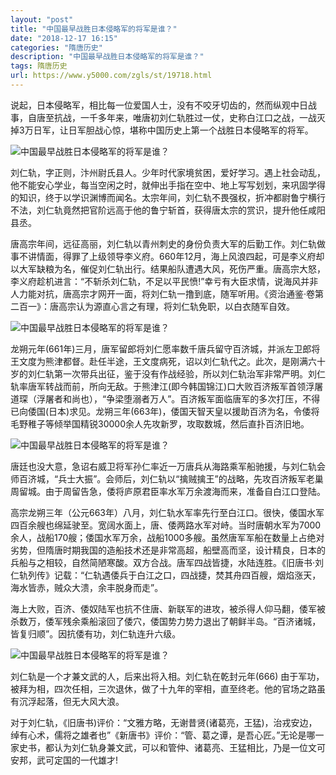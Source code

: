 ```yaml
---
layout: "post"
title: "中国最早战胜日本侵略军的将军是谁？"
date: "2018-12-17 16:15"
categories: "隋唐历史"
description: "中国最早战胜日本侵略军的将军是谁？"
tags: 隋唐历史
url: https://www.y5000.com/zgls/st/19718.html
---
```






说起，日本侵略军，相比每一位爱国人士，没有不咬牙切齿的，然而纵观中日战事，自唐至抗战，一千多年来，唯唐初刘仁轨胜过一仗，史称白江口之战，一战灭掉3万日军，让日军胆战心惊，堪称中国历史上第一个战胜日本侵略军的将军。

![中国最早战胜日本侵略军的将军是谁？](/uploads/allimg/170425/6-1F425151U2209.JPG)

刘仁轨，字正则，汴州尉氏县人。少年时代家境贫困，爱好学习。遇上社会动乱，他不能安心学业，每当空闲之时，就伸出手指在空中、地上写写划划，来巩固学得的知识，终于以学识渊博而闻名。太宗年间，刘仁轨不畏强权，折冲都尉鲁宁横行不法，刘仁轨竟然把官阶远高于他的鲁宁斩首，获得唐太宗的赏识，提升他任咸阳县丞。

唐高宗年间，远征高丽，刘仁轨以青州刺史的身份负责大军的后勤工作。刘仁轨做事不讲情面，得罪了上级领导李义府。660年12月，海上风浪四起，可是李义府却以大军缺粮为名，催促刘仁轨出行。结果船队遭遇大风，死伤严重。唐高宗大怒，李义府趁机进言：“不斩杀刘仁轨，不足以平民愤!”幸亏有大臣求情，说海风并非人力能对抗，唐高宗才网开一面，将刘仁轨一撸到底，随军听用。《资治通鉴·卷第二百一》：唐高宗认为源直心言之有理，将刘仁轨免职，以白衣随军自效。

![中国最早战胜日本侵略军的将军是谁？](/uploads/allimg/170425/6-1F42515263W34.JPG)

龙朔元年(661年)三月，唐军留郎将刘仁愿率数千唐兵留守百济城，并派左卫郎将王文度为熊津都督。赴任半途，王文度病死，诏以刘仁轨代之。此次，是刚满六十岁的刘仁轨第一次带兵出征，鉴于没有作战经验，所以刘仁轨治军非常严明。刘仁轨率唐军转战而前，所向无敌。于熊津江(即今韩国锦江)口大败百济叛军首领浮屠道琛（浮屠者和尚也），“争梁堕溺者万人”。百济叛军面临唐军的多次打压，不得已向倭国(日本)求见。龙朔三年(663年)，倭国天智天皇以援助百济为名，令倭将毛野稚子等倾举国精锐30000余人先攻新罗，攻取数城，然后直扑百济旧地。

![中国最早战胜日本侵略军的将军是谁？](/uploads/allimg/170425/6-1F425152Z6263.JPG)

唐廷也没大意，急诏右威卫将军孙仁率近一万唐兵从海路乘军船驰援，与刘仁轨会师百济城，“兵士大振”。会师后，刘仁轨以“擒贼擒王”的战略，先攻百济叛军老巢周留城。由于周留告急，倭将庐原君臣率水军万余渡海而来，准备自白江口登陆。

高宗龙朔三年（公元663年）八月，刘仁轨水军率先行至白江口。很快，倭国水军四百余艘也绵延驶至。宽阔水面上，唐、倭两路水军对峙。当时唐朝水军为7000余人，战船170艘；倭国水军万余，战船1000多艘。虽然唐军军船在数量上占绝对劣势，但隋唐时期我国的造船技术还是非常高超，船壁高而坚，设计精良，日本的兵船与之相较，自然简陋寒酸。双方合战。唐军四战皆捷，水陆连胜。《旧唐书·刘仁轨列传》记载：“仁轨遇倭兵于白江之口，四战捷，焚其舟四百艘，烟焰涨天，海水皆赤，贼众大溃，余丰脱身而走”。

海上大败，百济、倭奴陆军也抗不住唐、新联军的进攻，被杀得人仰马翻，倭军被杀数万，倭军残余乘船滚回了倭穴，倭国势力势力退出了朝鲜半岛。“百济诸城，皆复归顺”。因抗倭有功，刘仁轨连升六级。

![中国最早战胜日本侵略军的将军是谁？](/uploads/allimg/170425/6-1F425152S4b7.JPG)

刘仁轨是一个才兼文武的人，后来出将入相。刘仁轨在乾封元年(666)
由于军功，被拜为相，四次任相，三次退休，做了十九年的宰相，直至终老。他的官场之路虽有沉浮起落，但无大风大浪。

对于刘仁轨，《旧唐书)评价：“文雅方略，无谢昔贤(诸葛亮，王猛)，治戎安边，绰有心术，儒将之雄者也”《新唐书》评价：“管、葛之谭，是吾心匠。”无论是哪一家史书，都认为刘仁轨身兼文武，可以和管仲、诸葛亮、王猛相比，乃是一位文可安邦，武可定国的一代雄才!
